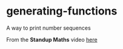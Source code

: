 # generating-functions
A way to print number sequences

From the **Standup Maths** video [here](https://www.youtube.com/watch?v=_o0cIpLQApk&feature=youtu.be)
